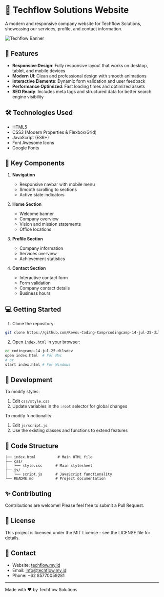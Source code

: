 # 🚀 Techflow Solutions Website

A modern and responsive company website for Techflow Solutions, showcasing our services, profile, and contact information.

![Techflow Banner](path-to-banner-image.png)

## 🌟 Features

- **Responsive Design**: Fully responsive layout that works on desktop, tablet, and mobile devices
- **Modern UI**: Clean and professional design with smooth animations
- **Interactive Elements**: Dynamic form validation and user feedback
- **Performance Optimized**: Fast loading times and optimized assets
- **SEO Ready**: Includes meta tags and structured data for better search engine visibility

## 🛠️ Technologies Used

- HTML5
- CSS3 (Modern Properties & Flexbox/Grid)
- JavaScript (ES6+)
- Font Awesome Icons
- Google Fonts

## 📱 Key Components

1. **Navigation**
   - Responsive navbar with mobile menu
   - Smooth scrolling to sections
   - Active state indicators

2. **Home Section**
   - Welcome banner
   - Company overview
   - Vision and mission statements
   - Office locations

3. **Profile Section**
   - Company information
   - Services overview
   - Achievement statistics

4. **Contact Section**
   - Interactive contact form
   - Form validation
   - Company contact details
   - Business hours

## 💻 Getting Started

1. Clone the repository:
```bash
git clone https://github.com/Revou-Coding-Camp/codingcamp-14-jul-25-dilsdev.git
```

2. Open `index.html` in your browser:
```bash
cd codingcamp-14-jul-25-dilsdev
open index.html  # For Mac
# or
start index.html # For Windows
```

## 🔧 Development

To modify styles:
1. Edit `css/style.css`
2. Update variables in the `:root` selector for global changes

To modify functionality:
1. Edit `js/script.js`
2. Use the existing classes and functions to extend features

## 📝 Code Structure

```
├── index.html          # Main HTML file
├── css/
│   └── style.css      # Main stylesheet
├── js/
│   └── script.js      # JavaScript functionality
└── README.md          # Project documentation
```

## ✨ Contributing

Contributions are welcome! Please feel free to submit a Pull Request.

## 📄 License

This project is licensed under the MIT License - see the LICENSE file for details.

## 👥 Contact

- Website: [techflow.my.id](https://techflow.my.id)
- Email: info@techflow.my.id
- Phone: +62 85770059281

---
Made with ❤️ by Techflow Solutions
